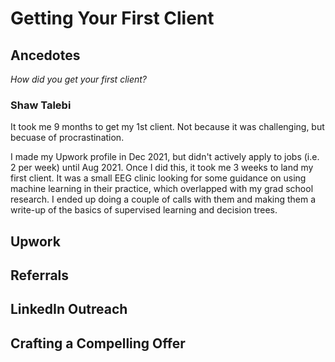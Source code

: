 # Getting Your First Client

## Ancedotes
*How did you get your first client?*

### Shaw Talebi
It took me 9 months to get my 1st client. Not because it was challenging, but becuase of procrastination.

I made my Upwork profile in Dec 2021, but didn't actively apply to jobs (i.e. 2 per week) until Aug 2021. Once I did this, it took me 3 weeks to land my first client. It was a small EEG clinic looking for some guidance on using machine learning in their practice, which overlapped with my grad school research. I ended up doing a couple of calls with them and making them a write-up of the basics of supervised learning and decision trees.


## Upwork

## Referrals

## LinkedIn Outreach

## Crafting a Compelling Offer
